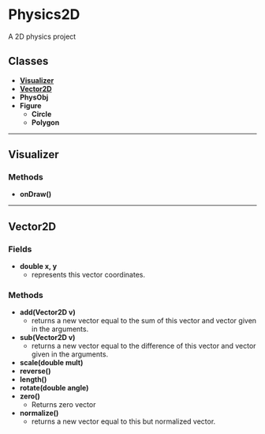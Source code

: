 # Physics2D
A 2D physics project

## Classes
- **[Visualizer](#visualizer)**
- **[Vector2D](#vector2d)**
- **PhysObj**
- **Figure**
    - **Circle**
    - **Polygon**
            
________________________________________

## <a name = "visualizer" >Visualizer</a>

### Methods
- **onDraw()**

________________________________________

## <a name = "vector2d" >Vector2D</a>

### Fields  
- **double x, y**
	- represents this vector coordinates.

### Methods
- **add(Vector2D v)**
    - returns a new vector equal to the sum of this vector and vector given in the arguments.
- **sub(Vector2D v)**
	- returns a new vector equal to the difference of this vector and vector given in the arguments.
- **scale(double mult)**
- **reverse()**
- **length()**
- **rotate(double angle)**
- **zero()**
    - Returns zero vector
- **normalize()**
	- returns a new vector equal to this but normalized vector.
